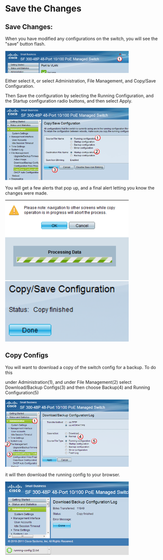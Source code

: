 # Save the Changes

## Save Changes: 
When you have modified any configurations on the switch, you will see the "save" button flash.

<img src="img/300-16.png" width="400" alt=""> 

Either select it, or select Administration, File Management, and Copy/Save Configuration. 

Then Save the configuration by selecting the Running Configuration, and the Startup configuration radio buttons, and then select Apply.

<img src="img/300-17.png" width="400" alt=""> 

You will get a few alerts that pop up, and a final alert letting you know the changes were made. 


<img src="img/300-18.png" width="400" alt=""> 

<img src="img/300-21.png" width="400" alt=""> 

<img src="img/300-22.png" width="400" alt=""> 


## Copy Configs
You will want to download a copy of the switch config for a backup.  To do this 

under Administration(1), and under File Management(2) select Download/Backup Configs(3) and then choose Backup(4) and Running Configuration(5)

<img src="img/300-19.png" width="400" alt=""> 

it will then download the running config to your browser. 


<img src="img/300-20.png" width="400" alt=""> 